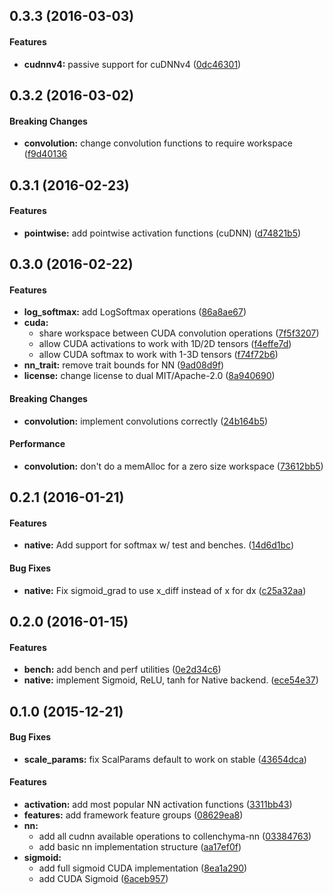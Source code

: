 <a name="0.3.3"></a>
## 0.3.3 (2016-03-03)


#### Features

* **cudnnv4:**  passive support for cuDNNv4 ([0dc46301](https://github.com/autumnai/collenchyma-nn/commit/0dc463011c0ae261baee201e1b9cb540309349c5))



<a name="0.3.2"></a>
## 0.3.2 (2016-03-02)


#### Breaking Changes

* **convolution:**  change convolution functions to require workspace ([f9d40136](https://github.com/autumnai/collenchyma-nn/commit/f9d401360c54bac6a253925d90625b0a1393ea17)



<a name="0.3.1"></a>
## 0.3.1 (2016-02-23)


#### Features

* **pointwise:**  add pointwise activation functions (cuDNN) ([d74821b5](https://github.com/autumnai/collenchyma-nn/commit/d74821b582056f9acd3bdb4acd98f72668d070f8))



<a name="0.3.0"></a>
## 0.3.0 (2016-02-22)


#### Features

* **log_softmax:**  add LogSoftmax operations ([86a8ae67](https://github.com/autumnai/collenchyma-nn/commit/86a8ae67727e0a5d28c901a7a32940fd7e2250f2))
* **cuda:**
  * share workspace between CUDA convolution operations ([7f5f3207](https://github.com/autumnai/collenchyma-nn/commit/7f5f3207873874accb7a5a16d637e2701161ac04))
  * allow CUDA activations to work with 1D/2D tensors ([f4effe7d](https://github.com/autumnai/collenchyma-nn/commit/f4effe7d66d96537251d86bf24968b521a951121))
  * allow CUDA softmax to work with 1-3D tensors ([f74f72b6](https://github.com/autumnai/collenchyma-nn/commit/f74f72b6207505f4c29c7c44a9748d83972e7f72))
* **nn_trait:**  remove trait bounds for NN ([9ad08d9f](https://github.com/autumnai/collenchyma-nn/commit/9ad08d9f97cc382699c78c1397b52509d2e98969))
* **license:**  change license to dual MIT/Apache-2.0 ([8a940690](https://github.com/autumnai/collenchyma-nn/commit/8a940690e21bae269c44b9501e956bbf066cdcc1))

#### Breaking Changes

* **convolution:**  implement convolutions correctly ([24b164b5](https://github.com/autumnai/collenchyma-nn/commit/24b164b55a913f522d79832308cf2e4a7996612a))

#### Performance

* **convolution:**  don't do a memAlloc for a zero size workspace ([73612bb5](https://github.com/autumnai/collenchyma-nn/commit/73612bb56ab70500b4670b7a9a12390e2facee37))


<a name="0.2.1"></a>
## 0.2.1 (2016-01-21)


#### Features

* **native:**  Add support for softmax w/ test and benches. ([14d6d1bc](https://github.com/autumnai/collenchyma-nn/commit/14d6d1bcda8bbc0ffa368527633f592862517200))

#### Bug Fixes

* **native:**  Fix sigmoid_grad to use x_diff instead of x for dx ([c25a32aa](https://github.com/autumnai/collenchyma-nn/commit/c25a32aa272ff3c753ee8be2ea89457367b38734))



<a name="0.2.0"></a>
## 0.2.0 (2016-01-15)


#### Features

* **bench:**  add bench and perf utilities ([0e2d34c6](https://github.com/autumnai/collenchyma-nn/commit/0e2d34c67acba38c6910cdff6e983b5285dfb852))
* **native:**  implement Sigmoid, ReLU, tanh for Native backend. ([ece54e37](https://github.com/autumnai/collenchyma-nn/commit/ece54e37a241f81b45888225ab0ee28c538950f6))


<a name="0.1.0"></a>
## 0.1.0 (2015-12-21)


#### Bug Fixes

* **scale_params:**  fix ScalParams default to work on stable ([43654dca](https://github.com/autumnai/collenchyma-nn/commit/43654dca7cb92826ffecd4f0cd251fb7071d11c5))

#### Features

* **activation:**  add most popular NN activation functions ([3311bb43](https://github.com/autumnai/collenchyma-nn/commit/3311bb43d78c850db8322c9ea8c1a5f2ca189cd1))
* **features:**  add framework feature groups ([08629ea8](https://github.com/autumnai/collenchyma-nn/commit/08629ea8f1c38047a5d7fec24601e21ba79d704f))
* **nn:**
  *  add all cudnn available operations to collenchyma-nn ([03384763](https://github.com/autumnai/collenchyma-nn/commit/033847630a0674c372666db209d436a80ecabe1b))
  *  add basic nn implementation structure ([aa17ef0f](https://github.com/autumnai/collenchyma-nn/commit/aa17ef0f5064e479152ac3e398bf64887e03b6e2))
* **sigmoid:**
  *  add full sigmoid CUDA implementation ([8ea1a290](https://github.com/autumnai/collenchyma-nn/commit/8ea1a29016c364536755e2fb5d13a52352b059ab))
  *  add CUDA Sigmoid ([6aceb957](https://github.com/autumnai/collenchyma-nn/commit/6aceb957d05a0ee625b48bab38693b99c9e09f01))
